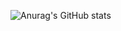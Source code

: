 ![Anurag's GitHub stats](https://github-readme-stats.vercel.app/api?username=Anonym3310&show_icons=true&theme=radical)
